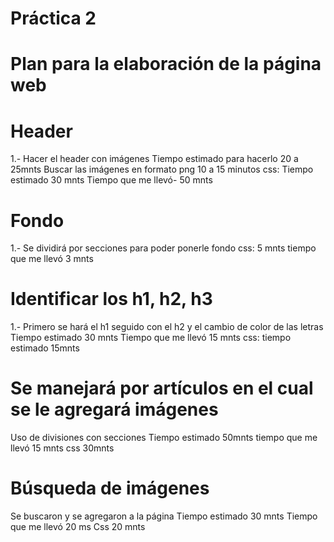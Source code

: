 # Práctica 2
# Plan para la elaboración de la página web 

# Header 
1.- Hacer el header con imágenes 
Tiempo estimado para hacerlo  20 a 25mnts
Buscar las imágenes en formato png 10 a 15 minutos
css: Tiempo estimado 30 mnts
Tiempo que me llevó- 50 mnts

# Fondo
1.- Se dividirá por secciones para poder ponerle fondo
css: 5 mnts
tiempo que me llevó 3 mnts

# Identificar los h1, h2, h3
1.- Primero se hará el h1 seguido con el h2  y el cambio de color de las letras
Tiempo estimado 30 mnts
Tiempo que me llevó 15 mnts
css: tiempo estimado 15mnts

# Se manejará por artículos en el cual se le agregará imágenes
Uso de divisiones con secciones
Tiempo estimado 50mnts
tiempo que me llevó 15 mnts
css 30mnts

# Búsqueda de imágenes
Se buscaron y se agregaron a la página 
Tiempo estimado  30 mnts
Tiempo que me llevó 20 ms
Css 20 mnts